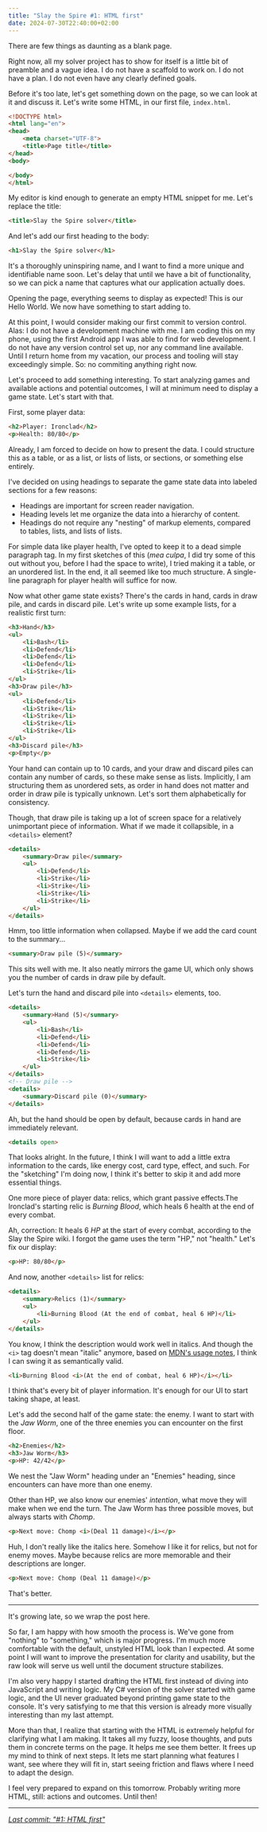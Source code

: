 ```yaml
---
title: "Slay the Spire #1: HTML first"
date: 2024-07-30T22:40:00+02:00
---
```


There are few things as daunting as a blank page.

Right now, all my solver project has to show for itself is a little bit of preamble and a vague idea. I do not have a scaffold to work on. I do not have a plan. I do not even have any clearly defined goals.

Before it's too late, let's get something down on the page, so we can look at it and discuss it. Let's write some HTML, in our first file, `index.html`.

```html
<!DOCTYPE html>
<html lang="en">
<head>
    <meta charset="UTF-8">
    <title>Page title</title>
</head>
<body>

</body>
</html>
```

My editor is kind enough to generate an empty HTML snippet for me. Let's replace the title:

```html
<title>Slay the Spire solver</title>
```

And let's add our first heading to the body:

```html
<h1>Slay the Spire solver</h1>
```

It's a thoroughly uninspiring name, and I want to find a more unique and identifiable name soon. Let's delay that until we have a bit of functionality, so we can pick a name that captures what our application actually does. 

Opening the page, everything seems to display as expected! This is our Hello World. We now have something to start adding to.

At this point, I would consider making our first commit to version control. Alas: I do not have a development machine with me. I am coding this on my phone, using the first Android app I was able to find for web development. I do not have any version control set up, nor any command line available. Until I return home from my vacation, our process and tooling will stay exceedingly simple. So: no commiting anything right now. 

Let's proceed to add something interesting. To start analyzing games and available actions and potential outcomes, I will at minimum need to display a game state. Let's start with that.

First, some player data:

```html
<h2>Player: Ironclad</h2>
<p>Health: 80/80</p>
```
Already, I am forced to decide on how to present the data. I could structure this as a table, or as a list, or lists of lists, or sections, or something else entirely.

I've decided on using headings to separate the game state data into labeled sections for a few reasons:

- Headings are important for screen reader navigation.
- Heading levels let me organize the data into a hierarchy of content.
- Headings do not require any "nesting" of markup elements, compared to tables, lists, and lists of lists.

For simple data like player health, I've opted to keep it to a dead simple paragraph tag. In my first sketches of this (_mea culpa_, I did try some of this out without you, before I had the space to write), I tried making it a table, or an unordered list. In the end, it all seemed like too much structure. A single-line paragraph for player health will suffice for now.

Now what other game state exists? There's the cards in hand, cards in draw pile, and cards in discard pile. Let's write up some example lists, for a realistic first turn:

```html
<h3>Hand</h3>
<ul>
    <li>Bash</li>
    <li>Defend</li>
    <li>Defend</li>
    <li>Defend</li>
    <li>Strike</li>
</ul>
<h3>Draw pile</h3>
<ul>
    <li>Defend</li>
    <li>Strike</li>
    <li>Strike</li>
    <li>Strike</li>
    <li>Strike</li>
</ul>
<h3>Discard pile</h3>
<p>Empty</p>
```

Your hand can contain up to 10 cards, and your draw and discard piles can contain any number of cards, so these make sense as lists. Implicitly, I am structuring them as unordered sets, as order in hand does not matter and order in draw pile is typically unknown. Let's sort them alphabetically for consistency.

Though, that draw pile is taking up a lot of screen space for a relatively unimportant piece of information. What if we made it collapsible, in a `<details>` element?

```html
<details>
    <summary>Draw pile</summary>
    <ul>
        <li>Defend</li>
        <li>Strike</li>
        <li>Strike</li>
        <li>Strike</li>
        <li>Strike</li>
    </ul>
</details>
```

Hmm, too little information when collapsed. Maybe if we add the card count to the summary...

```html
<summary>Draw pile (5)</summary>
```

This sits well with me. It also neatly mirrors the game UI, which only shows you the number of cards in draw pile by default.

Let's turn the hand and discard pile into `<details>` elements, too.

```html
<details>
    <summary>Hand (5)</summary>
    <ul>
        <li>Bash</li>
        <li>Defend</li>
        <li>Defend</li>
        <li>Defend</li>
        <li>Strike</li>
    </ul>
</details>
<!-- Draw pile -->
<details>
    <summary>Discard pile (0)</summary>
</details>
```

Ah, but the hand should be open by default, because cards in hand are immediately relevant.

```html
<details open>
```

That looks alright. In the future, I think I will want to add a little extra information to the cards, like energy cost, card type, effect, and such. For the "sketching" I'm doing now, I think it's better to skip it and add more essential things.

One more piece of player data: relics, which grant passive effects.The Ironclad's starting relic is _Burning Blood_, which heals 6 health at the end of every combat.

Ah, correction: It heals 6 _HP_ at the start of every combat, according to the Slay the Spire wiki. I forgot the game uses the term "HP," not "health." Let's fix our display:

```html
<p>HP: 80/80</p>
```

And now, another `<details>` list for relics:

```html
<details>
    <summary>Relics (1)</summary>
    <ul>
        <li>Burning Blood (At the end of combat, heal 6 HP)</li>
    </ul>
</details>
```

You know, I think the description would work well in italics. And though the `<i>` tag doesn't mean "italic" anymore, based on [MDN's usage notes](https://developer.mozilla.org/en-US/docs/Web/HTML/Element/i#usage_notes), I think I can swing it as semantically valid.

```html
<li>Burning Blood <i>(At the end of combat, heal 6 HP)</i></li>
```

I think that's every bit of player information. It's enough for our UI to start taking shape, at least.

Let's add the second half of the game state: the enemy. I want to start with the _Jaw Worm_, one of the three enemies you can encounter on the first floor.

```html
<h2>Enemies</h2>
<h3>Jaw Worm</h3>
<p>HP: 42/42</p>
```

We nest the "Jaw Worm" heading under an "Enemies" heading, since encounters can have more than one enemy.

Other than HP, we also know our enemies' _intention_, what move they will make when we end the turn. The Jaw Worm has three possible moves, but always starts with _Chomp_.

```html
<p>Next move: Chomp <i>(Deal 11 damage)</i></p>
```

Huh, I don't really like the italics here. Somehow I like it for relics, but not for enemy moves. Maybe because relics are more memorable and their descriptions are longer.

```html
<p>Next move: Chomp (Deal 11 damage)</p>
```

That's better.

---

It's growing late, so we wrap the post here.

So far, I am happy with how smooth the process is. We've gone from "nothing" to "something," which is major progress. I'm much more comfortable with the default, unstyled HTML look than I expected. At some point I will want to improve the presentation for clarity and usability, but the raw look will serve us well until the document structure stabilizes.

I'm also very happy I started drafting the HTML first instead of diving into JavaScript and writing logic. My C# version of the solver started with game logic, and the UI never graduated beyond printing game state to the console. It's very satisfying to me that this version is already more visually interesting than my last attempt.

More than that, I realize that starting with the HTML is extremely helpful for clarifying what I am making. It takes all my fuzzy, loose thoughts, and puts them in concrete terms on the page. It helps me see them better. It frees up my mind to think of next steps. It lets me start planning what features I want, see where they will fit in, start seeing friction and flaws where I need to adapt the design.

I feel very prepared to expand on this tomorrow. Probably writing more HTML, still: actions and outcomes. Until then!

---

_[Last commit: "#1: HTML first"](https://codeberg.org/cvennevik/crystal-spire/src/commit/13ea21e15f66564b20ea0972187ce772c4437653/index.html)_
